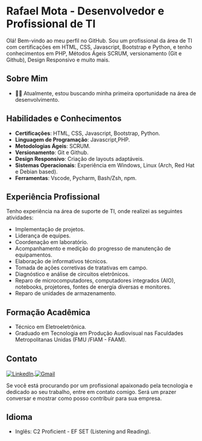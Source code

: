 # Rafael Mota - Desenvolvedor e Profissional de TI

Olá! Bem-vindo ao meu perfil no GitHub. Sou um profissional da área de TI com certificações em HTML, CSS, Javascript, Bootstrap e Python, e tenho conhecimentos em PHP, Métodos Ágeis SCRUM, versionamento (Git e Github), Design Responsivo e muito mais.

## Sobre Mim

- 👨‍💻 Atualmente, estou buscando minha primeira oportunidade na área de desenvolvimento.

## Habilidades e Conhecimentos

- **Certificações**: HTML, CSS, Javascript, Bootstrap, Python.
- **Linguagem de Programação**: Javascript,PHP.
- **Metodologias Ágeis**: SCRUM.
- **Versionamento**: Git e Github.
- **Design Responsivo**: Criação de layouts adaptáveis.
- **Sistemas Operacionais**: Experiência em Windows, Linux (Arch, Red Hat e Debian based).
- **Ferramentas**: Vscode, Pycharm, Bash/Zsh, npm.

## Experiência Profissional

Tenho experiência na área de suporte de TI, onde realizei as seguintes atividades:

- Implementação de projetos.
- Liderança de equipes.
- Coordenação em laboratório.
- Acompanhamento e medição do progresso de manutenção de equipamentos.
- Elaboração de informativos técnicos.
- Tomada de ações corretivas de tratativas em campo.
- Diagnóstico e análise de circuitos eletrônicos.
- Reparo de microcomputadores, computadores integrados (AIO), notebooks, projetores, fontes de energia diversas e monitores.
- Reparo de unidades de armazenamento.

## Formação Acadêmica

- Técnico em Eletroeletrônica.
- Graduado em Tecnologia em Produção Audiovisual nas Faculdades Metropolitanas Unidas (FMU /FIAM - FAAM).

## Contato
<a href="https://www.linkedin.com/in/rafaelfsmota/">
  <img src="https://img.icons8.com/color/48/000000/linkedin.png" alt="LinkedIn" style="vertical-align:middle">
</a>
<a href="mailto:coderafaelmota@gmail.com">
  <img src="https://img.icons8.com/color/48/000000/gmail--v1.png" alt="Gmail" style="vertical-align:middle">
</a>

Se você está procurando por um profissional apaixonado pela tecnologia e dedicado ao seu trabalho, entre em contato comigo. Será um prazer conversar e mostrar como posso contribuir para sua empresa.


## Idioma

- Inglês: C2 Proficient - EF SET (Listening and Reading).
